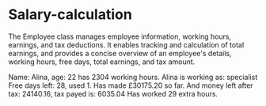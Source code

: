 # Salary-calculation
The Employee class manages employee information, working hours, earnings, and tax deductions. It enables tracking and calculation of total earnings, and provides a concise overview of an employee's details, working hours, free days, total earnings, and tax amount.

Name: Alina, age: 22 has 2304 working hours.
Alina is working as: specialist
Free days left: 28, used 1.
Has made £30175.20 so far.
And money left after tax: 24140.16, tax payed is: 6035.04
Has worked 29 extra hours.
